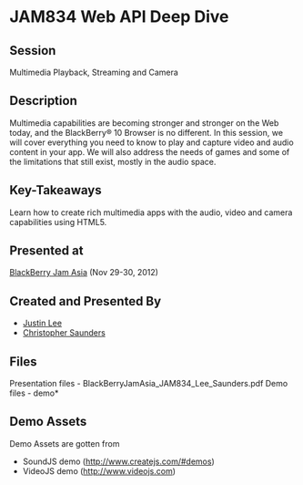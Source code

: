 # JAM834 Web API Deep Dive

## Session
Multimedia Playback, Streaming and Camera

## Description
Multimedia capabilities are becoming stronger and stronger on the Web today, and the BlackBerry® 10 Browser is no different. In this session, we will cover everything you need to know to play and capture video and audio content in your app. We will also address the needs of games and some of the limitations that still exist, mostly in the audio space.

## Key-Takeaways
Learn how to create rich multimedia apps with the audio, video and camera capabilities using HTML5.

## Presented at
[BlackBerry Jam Asia](http://www.blackberryjamconference.com/asia) (Nov 29-30, 2012)

## Created and Presented By
* [Justin Lee](https://twitter.com/#!/triplez82)
* [Christopher Saunders](https://twitter.com/#!/csaunders_ca)

## Files
Presentation files - BlackBerryJamAsia_JAM834_Lee_Saunders.pdf
Demo files - demo\*

## Demo Assets
Demo Assets are gotten from 
- SoundJS demo (http://www.createjs.com/#demos)
- VideoJS demo (http://www.videojs.com)